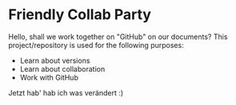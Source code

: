 # Friendly Collab Party



Hello, shall we work together on "GitHub" on our documents? This project/repository is used for the following purposes:
- Learn about versions
- Learn about collaboration
- Work with GitHub

Jetzt hab' hab ich was verändert :)
